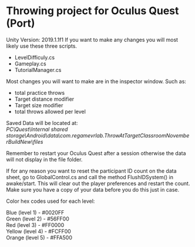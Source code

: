# Throwing project for Oculus Quest (Port) 

Unity Version: 2019.1.1f1
If you want to make any changes you will most likely use these three scripts.

- LevelDifficuly.cs
- Gameplay.cs
- TutorialManager.cs

Most changes you will want to make are in the inspector window. Such as:

- total practice throws
- Target distance modifier
- Target size modifier
- total throws allowed per level

Saved Data will be located at:<br/> 
*PC\Quest\Internal shared storage\Android\data\com.regamevrlab.ThrowAtTargetClassroomNovemberBuildNew\files*

Remember to restart your Oculus Quest after a session otherwise the data will not display in the file folder.

If for any reason you want to reset the participant ID count on the data sheet, go to GlobalControl.cs and call the method FlushIDSystem() in awake/start.
This will clear out the player preferences and restart the count. Make sure you have a copy of your data before you do this just in case.

Color hex codes used for each level:</br>

Blue (level 1) - #0020FF</br>
Green (level 2) - #56FF00</br>
Red (level 3) - #FF0000</br>
Yellow (level 4) - #FCFF00</br>
Orange (level 5) - #FFA500</br>
